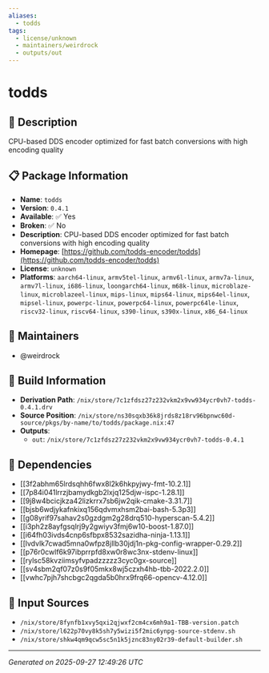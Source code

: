 ```yaml
---
aliases:
  - todds
tags:
  - license/unknown
  - maintainers/weirdrock
  - outputs/out
---
```


# todds

## 📝 Description

CPU-based DDS encoder optimized for fast batch conversions with high encoding quality

## 📋 Package Information

- **Name**: `todds`
- **Version**: `0.4.1`
- **Available**: ✅ Yes
- **Broken**: ✅ No
- **Description**: CPU-based DDS encoder optimized for fast batch conversions with high encoding quality
- **Homepage**: [https://github.com/todds-encoder/todds](https://github.com/todds-encoder/todds)
- **License**: `unknown`
- **Platforms**: `aarch64-linux`, `armv5tel-linux`, `armv6l-linux`, `armv7a-linux`, `armv7l-linux`, `i686-linux`, `loongarch64-linux`, `m68k-linux`, `microblaze-linux`, `microblazeel-linux`, `mips-linux`, `mips64-linux`, `mips64el-linux`, `mipsel-linux`, `powerpc-linux`, `powerpc64-linux`, `powerpc64le-linux`, `riscv32-linux`, `riscv64-linux`, `s390-linux`, `s390x-linux`, `x86_64-linux`
## 👥 Maintainers

- @weirdrock


## 🔧 Build Information

- **Derivation Path**: `/nix/store/7c1zfdsz27z232vkm2x9vw934ycr0vh7-todds-0.4.1.drv`
- **Source Position**: `/nix/store/ns30sqxb36k8jrds8z18rv96bpnwc60d-source/pkgs/by-name/to/todds/package.nix:47`
- **Outputs**:
  - `out`:  `/nix/store/7c1zfdsz27z232vkm2x9vw934ycr0vh7-todds-0.4.1`

## 🔗 Dependencies

- [[3f2abhm65lrdsqhh6fwx8l2k6hkpyjwy-fmt-10.2.1]]
- [[7p84i041lrrzjbamydkgb2lxjq125djw-ispc-1.28.1]]
- [[9j8w4bcicjkza42lizkrrx7sb6jw2qik-cmake-3.31.7]]
- [[bjsb6wdjykafnkixq156qdvmxhsm2bai-bash-5.3p3]]
- [[g08yrif97sahav2s0gzdgm2g28drq510-hyperscan-5.4.2]]
- [[i3ph2z8ayfgsqlrj9y2gwiyv3fmj6w10-boost-1.87.0]]
- [[i64fh03ivds4cnp6sfbpx8532sazidha-ninja-1.13.1]]
- [[lvdvlk7cwad5mna0wfpz8jllb30jdj1n-pkg-config-wrapper-0.29.2]]
- [[p76r0cwlf6k97ibprrpfd8xw0r8wc3nx-stdenv-linux]]
- [[rylsc58kvziimsyfvpadzzzzz3cyc0gx-source]]
- [[sv4sbm2qf07z0s9f05mkx8wj5czxh4hb-tbb-2022.2.0]]
- [[vwhc7pjh7shcbgc2qgda5b0hrx9frq66-opencv-4.12.0]]

## 📁 Input Sources

- `/nix/store/8fynfb1xvy5qxi2qjwxf2cm4cx6mh9a1-TBB-version.patch`
- `/nix/store/l622p70vy8k5sh7y5wizi5f2mic6ynpg-source-stdenv.sh`
- `/nix/store/shkw4qm9qcw5sc5n1k5jznc83ny02r39-default-builder.sh`

---
*Generated on 2025-09-27 12:49:26 UTC*
